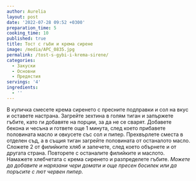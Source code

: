 ```yaml
---
author: Aurelia
layout: post
date: '2022-07-28 09:52 +0300'
preparation_time: 5
cooking_time: 10
published: true
title: Тост с гъби и крема сирене
image: /media/APC_0835.jpg
permalink: /tost-s-gybi-i-krema-sirene/
categories:
  - Закуски
  - Основни
  - Предястия
servings: '4'
ingredients:
  - ''
---
```

В купичка смесете крема сиренето с пресните подправки и сол на вкус и оставете настрана.
Загрейте зехтина в голям тиган и запържете гъбите, като ги добавяте на порции, за да не се сварят. 
Добавете бекона и чесъна и гответе още 1 минута, след което прибавете половината масло и овкусете със сол и пипер.
Прехвърлете сместа в отделен съд, а в същия тиган загрейте половината от останалото масло. Сложете 2 от филийките хляб и запечете, след което обърнете и от другата страна. Повторете с останалите филийките и маслото.
Намажете хлебчетата с крема сиренето и разпределете гъбите.
_Можете да добавите и нарязани чери домати и още пресен босилек или да поръсите с лют червен пипер._
